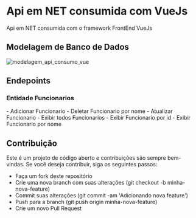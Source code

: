 <h1> Api em NET consumida com VueJs </h1>

Api em NET consumida com o framework FrontEnd VueJs

<h2> Modelagem de Banco de Dados </h2>

![modelagem_api_consumo_vue](https://user-images.githubusercontent.com/99483009/232807020-4afa5a2d-e9b4-4810-953e-0dacab64e171.svg)

<h2> Endepoints </h2>

<h3> Entidade Funcionarios </h3>
- Adicionar Funcionario
- Deletar Funcionario por nome
- Atualizar Funcionario
- Exibir todos Funcionarios
- Exibir Funcionario por id
- Exibir Funcionario por nome

<h2> Contribuição </h2>
Este é um projeto de código aberto e contribuições são sempre bem-vindas. Se você deseja contribuir, siga os seguintes passos:

- Faça um fork deste repositório
- Crie uma nova branch com suas alterações (git checkout -b minha-nova-feature)
- Commit suas alterações (git commit -am 'Adicionando nova feature')
- Push para a branch (git push origin minha-nova-feature)
- Crie um novo Pull Request
